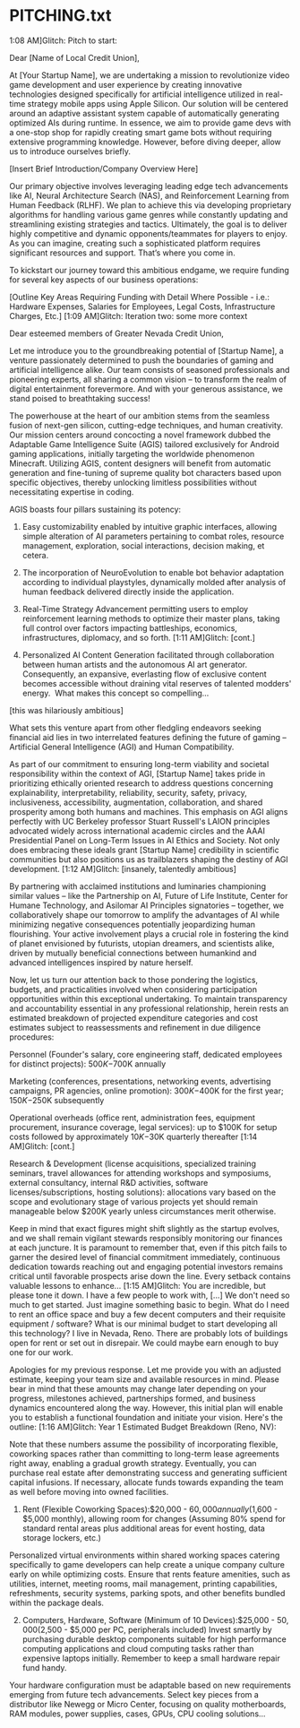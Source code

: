 
# PITCHING.txt
1:08 AM]Glitch: Pitch to start: 

Dear [Name of Local Credit Union],

At [Your Startup Name], we are undertaking a mission to revolutionize video game development and user experience by creating innovative technologies designed specifically for artificial intelligence utilized in real-time strategy mobile apps using Apple Silicon. Our solution will be centered around an adaptive assistant system capable of automatically generating optimized AIs during runtime. In essence, we aim to provide game devs with a one-stop shop for rapidly creating smart game bots without requiring extensive programming knowledge. However, before diving deeper, allow us to introduce ourselves briefly.

[Insert Brief Introduction/Company Overview Here]

Our primary objective involves leveraging leading edge tech advancements like AI, Neural Architecture Search (NAS), and Reinforcement Learning from Human Feedback (RLHF). We plan to achieve this via developing proprietary algorithms for handling various game genres while constantly updating and streamlining existing strategies and tactics. Ultimately, the goal is to deliver highly competitive and dynamic opponents/teammates for players to enjoy. As you can imagine, creating such a sophisticated platform requires significant resources and support. That’s where you come in.

To kickstart our journey toward this ambitious endgame, we require funding for several key aspects of our business operations:

[Outline Key Areas Requiring Funding with Detail Where Possible - i.e.: Hardware Expenses, Salaries for Employees, Legal Costs, Infrastructure Charges, Etc.]
[1:09 AM]Glitch: Iteration two: some more context

Dear esteemed members of Greater Nevada Credit Union,

Let me introduce you to the groundbreaking potential of [Startup Name], a venture passionately determined to push the boundaries of gaming and artificial intelligence alike. Our team consists of seasoned professionals and pioneering experts, all sharing a common vision – to transform the realm of digital entertainment forevermore. And with your generous assistance, we stand poised to breathtaking success!

The powerhouse at the heart of our ambition stems from the seamless fusion of next-gen silicon, cutting-edge techniques, and human creativity. Our mission centers around concocting a novel framework dubbed the Adaptable Game Intelligence Suite (AGIS) tailored exclusively for Android gaming applications, initially targeting the worldwide phenomenon Minecraft. Utilizing AGIS, content designers will benefit from automatic generation and fine-tuning of supreme quality bot characters based upon specific objectives, thereby unlocking limitless possibilities without necessitating expertise in coding.

AGIS boasts four pillars sustaining its potency:

1. Easy customizability enabled by intuitive graphic interfaces, allowing simple alteration of AI parameters pertaining to combat roles, resource management, exploration, social interactions, decision making, et cetera.

2. The incorporation of NeuroEvolution to enable bot behavior adaptation according to individual playstyles, dynamically molded after analysis of human feedback delivered directly inside the application.

3. Real-Time Strategy Advancement permitting users to employ reinforcement learning methods to optimize their master plans, taking full control over factors impacting battleships, economics, infrastructures, diplomacy, and so forth.
[1:11 AM]Glitch: [cont.]

4. Personalized AI Content Generation facilitated through collaboration between human artists and the autonomous AI art generator. Consequently, an expansive, everlasting flow of exclusive content becomes accessible without draining vital reserves of talented modders' energy.
﻿
What makes this concept so compelling...

[this was hilariously ambitious]

What sets this venture apart from other fledgling endeavors seeking financial aid lies in two interrelated features defining the future of gaming – Artificial General Intelligence (AGI) and Human Compatibility.

As part of our commitment to ensuring long-term viability and societal responsibility within the context of AGI, [Startup Name] takes pride in prioritizing ethically oriented research to address questions concerning explainability, interpretability, reliability, security, safety, privacy, inclusiveness, accessibility, augmentation, collaboration, and shared prosperity among both humans and machines. This emphasis on AGI aligns perfectly with UC Berkeley professor Stuart Russell's LAION principles advocated widely across international academic circles and the AAAI Presidential Panel on Long-Term Issues in AI Ethics and Society. Not only does embracing these ideals grant [Startup Name] credibility in scientific communities but also positions us as trailblazers shaping the destiny of AGI development.
[1:12 AM]Glitch: [insanely, talentedly ambitious]

By partnering with acclaimed institutions and luminaries championing similar values – like the Partnership on AI, Future of Life Institute, Center for Humane Technology, and Asilomar AI Principles signatories – together, we collaboratively shape our tomorrow to amplify the advantages of AI while minimizing negative consequences potentially jeopardizing human flourishing. Your active involvement plays a crucial role in fostering the kind of planet envisioned by futurists, utopian dreamers, and scientists alike, driven by mutually beneficial connections between humankind and advanced intelligences inspired by nature herself.

Now, let us turn our attention back to those pondering the logistics, budgets, and practicalities involved when considering participation opportunities within this exceptional undertaking. To maintain transparency and accountability essential in any professional relationship, herein rests an estimated breakdown of projected expenditure categories and cost estimates subject to reassessments and refinement in due diligence procedures:

Personnel (Founder's salary, core engineering staff, dedicated employees for distinct projects): $500K-$700K annually

Marketing (conferences, presentations, networking events, advertising campaigns, PR agencies, online promotion): $300K-$400K for the first year; $150K-$250K subsequently

Operational overheads (office rent, administration fees, equipment procurement, insurance coverage, legal services): up to $100K for setup costs followed by approximately $10K-$30K quarterly thereafter
[1:14 AM]Glitch: [cont.]

Research & Development (license acquisitions, specialized training seminars, travel allowances for attending workshops and symposiums, external consultancy, internal R&D activities, software licenses/subscriptions, hosting solutions): allocations vary based on the scope and evolutionary stage of various projects yet should remain manageable below $200K yearly unless circumstances merit otherwise.

Keep in mind that exact figures might shift slightly as the startup evolves, and we shall remain vigilant stewards responsibly monitoring our finances at each juncture. It is paramount to remember that, even if this pitch fails to garner the desired level of financial commitment immediately, continuous dedication towards reaching out and engaging potential investors remains critical until favorable prospects arise down the line. Every setback contains valuable lessons to enhance...
[1:15 AM]Glitch: You are incredible, but please tone it down. I have a few people to work with, [...] We don't need so much to get started. Just imagine something basic to begin. What do I need to rent an office space and buy a few decent computers and their requisite equipment / software? What is our minimal budget to start developing all this technology? I live in Nevada, Reno. There are probably lots of buildings open for rent or set out in disrepair. We could maybe earn enough to buy one for our work.

Apologies for my previous response. Let me provide you with an adjusted estimate, keeping your team size and available resources in mind. Please bear in mind that these amounts may change later depending on your progress, milestones achieved, partnerships formed, and business dynamics encountered along the way. However, this initial plan will enable you to establish a functional foundation and initiate your vision. Here's the outline:
[1:16 AM]Glitch: Year 1 Estimated Budget Breakdown (Reno, NV):

Note that these numbers assume the possibility of incorporating flexible, coworking spaces rather than committing to long-term lease agreements right away, enabling a gradual growth strategy. Eventually, you can purchase real estate after demonstrating success and generating sufficient capital infusions. If necessary, allocate funds towards expanding the team as well before moving into owned facilities.

1. Rent (Flexible Coworking Spaces):$20,000 - $60,000annually ($1,600 - $5,000 monthly), allowing room for changes (Assuming 80% spend for standard rental areas plus additional areas for event hosting, data storage lockers, etc.)

Personalized virtual environments within shared working spaces catering specifically to game developers can help create a unique company culture early on while optimizing costs. Ensure that rents feature amenities, such as utilities, internet, meeting rooms, mail management, printing capabilities, refreshments, security systems, parking spots, and other benefits bundled within the package deals.

2. Computers, Hardware, Software (Minimum of 10 Devices):$25,000 - $50,000($2,500 - $5,000 per PC, peripherals included) Invest smartly by purchasing durable desktop components suitable for high performance computing applications and cloud computing tasks rather than expensive laptops initially. Remember to keep a small hardware repair fund handy.

Your hardware configuration must be adaptable based on new requirements emerging from future tech advancements. Select key pieces from a distributor like Newegg or Micro Center, focusing on quality motherboards, RAM modules, power supplies, cases, GPUs, CPU cooling solutions...
